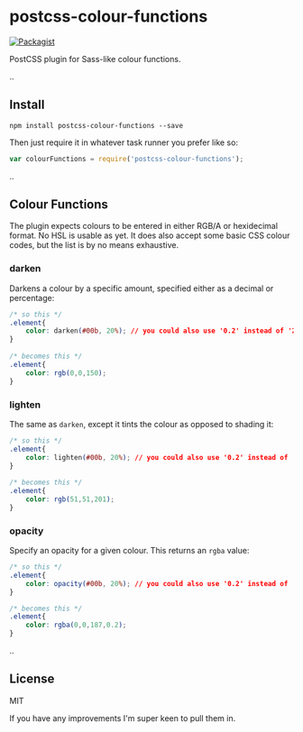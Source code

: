 # postcss-colour-functions

[![Packagist](https://img.shields.io/packagist/l/doctrine/orm.svg)]()

PostCSS plugin for Sass-like colour functions.

.. 

## Install

    npm install postcss-colour-functions --save

Then just require it in whatever task runner you prefer like so:

```javascript
var colourFunctions = require('postcss-colour-functions');
```

..

## Colour Functions

The plugin expects colours to be entered in either RGB/A or hexidecimal format. No HSL is usable as yet. It does also accept some basic CSS colour codes, but the list is by no means exhaustive. 

### darken

Darkens a colour by a specific amount, specified either as a decimal or percentage:

```css
/* so this */
.element{
    color: darken(#00b, 20%); // you could also use '0.2' instead of '20%'
}
    
/* becomes this */
.element{
    color: rgb(0,0,150);
}
```

### lighten

The same as `darken`, except it tints the colour as opposed to shading it:

```css
/* so this */
.element{
    color: lighten(#00b, 20%); // you could also use '0.2' instead of '20%'
}
    
/* becomes this */
.element{
    color: rgb(51,51,201);
}
```
    
### opacity

Specify an opacity for a given colour. This returns an `rgba` value:

```css
/* so this */
.element{
    color: opacity(#00b, 20%); // you could also use '0.2' instead of '20%'
}

/* becomes this */
.element{
    color: rgba(0,0,187,0.2);
}
```
    
..

## License

MIT

If you have any improvements I'm super keen to pull them in.